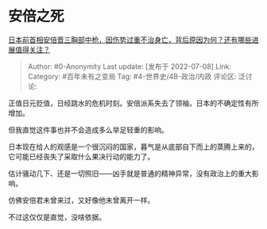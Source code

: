# 安倍之死
[日本前首相安倍晋三胸部中枪，因伤势过重不治身亡，背后原因为何？还有哪些进展值得关注？](https://www.zhihu.com/question/542176683/answer/2564467192)

> Author: #0-Anonymity
> Last update: [发布于 2022-07-08]
> Link:
> Category: #百年未有之变局
> Tag: #4-世界史/4B-政治/内政
> 评论区:
> 泛讨论:

正值日元贬值，日经跳水的危机时刻。安倍派系失去了领袖，日本的不确定性有所增加。

但我直觉这件事也并不会造成多么举足轻重的影响。

日本现在给人的观感是一个很沉闷的国家，暮气是从底部自下而上的蒸腾上来的，它可能已经丧失了采取什么果决行动的能力了。

估计骚动几下、还是一切照旧——凶手就是普通的精神异常，没有政治上的重大影响。

仿佛安倍君未曾来过，又好像他未曾离开一样。

不过这仅仅是直觉，没啥依据。
